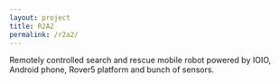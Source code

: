 ```yaml
---
layout: project
title: R2A2
permalink: /r2a2/
---
```


Remotely controlled search and rescue mobile robot powered by IOIO, Android phone, Rover5 platform and bunch of sensors.
